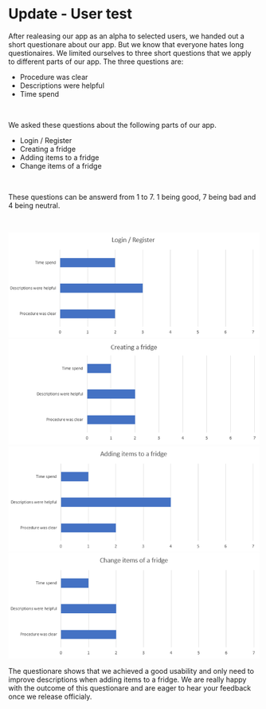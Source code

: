 # Update - User test
After realeasing our app as an alpha to selected users, we handed out a short questionare about our app. But we know that everyone hates long questionaires. We limited ourselves to three short questions that we apply to different parts of our app. The three questions are:
- Procedure was clear
- Descriptions were helpful
- Time spend
<br/>

We asked these questions about the following parts of our app.
- Login / Register
- Creating a fridge
- Adding items to a fridge
- Change items of a fridge
<br/>

These questions can be answerd from 1 to 7. 1 being good, 7 being bad and 4 being neutral.

<br/>

!["User / Register"](./user_test_register_login.PNG)
!["Creating a fridge"](./user_test_creating_fridge.PNG)
!["Adding an item to a fridge"](./user_test_new_item.PNG)
!["Change an item of a fridge"](./user_test_change_item.PNG)

The questionare shows that we achieved a good usability and only need to improve descriptions when adding items to a fridge. We are really happy with the outcome of this questionare and are eager to hear your feedback once we release officialy.  